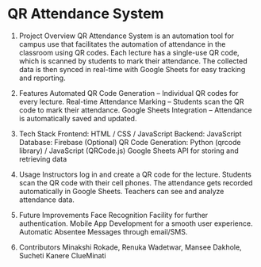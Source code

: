 # QR Attendance System
1. Project Overview
QR Attendance System is an automation tool for campus use that facilitates the automation of attendance in the classroom using QR codes. Each lecture has a single-use QR code, which is scanned by students to mark their attendance. The collected data is then synced in real-time with Google Sheets for easy tracking and reporting.

2. Features
Automated QR Code Generation – Individual QR codes for every lecture.
Real-time Attendance Marking – Students scan the QR code to mark their attendance.
Google Sheets Integration – Attendance is automatically saved and updated.

3. Tech Stack
Frontend: HTML / CSS / JavaScript
Backend: JavaScript
Database: Firebase (Optional)
QR Code Generation: Python (qrcode library) / JavaScript (QRCode.js)
Google Sheets API for storing and retrieving data

4. Usage
Instructors log in and create a QR code for the lecture.
Students scan the QR code with their cell phones.
The attendance gets recorded automatically in Google Sheets.
Teachers can see and analyze attendance data.

5. Future Improvements
Face Recognition Facility for further authentication.
Mobile App Development for a smooth user experience.
Automatic Absentee Messages through email/SMS.

6. Contributors
Minakshi Rokade, Renuka Wadetwar, Mansee Dakhole, Sucheti Kanere
ClueMinati

